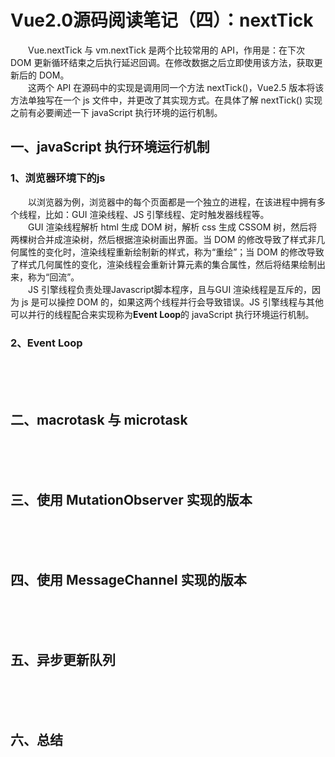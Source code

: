 # Vue2.0源码阅读笔记（四）：nextTick
&emsp;&emsp;Vue.nextTick 与 vm.nextTick 是两个比较常用的 API，作用是：在下次 DOM 更新循环结束之后执行延迟回调。在修改数据之后立即使用该方法，获取更新后的 DOM。<br/>
&emsp;&emsp;这两个 API 在源码中的实现是调用同一个方法 nextTick()，Vue2.5 版本将该方法单独写在一个 js 文件中，并更改了其实现方式。在具体了解 nextTick() 实现之前有必要阐述一下 javaScript 执行环境的运行机制。<br/>
## 一、javaScript 执行环境运行机制
### 1、浏览器环境下的js
&emsp;&emsp;以浏览器为例，浏览器中的每个页面都是一个独立的进程，在该进程中拥有多个线程，比如：GUI 渲染线程、JS 引擎线程、定时触发器线程等。<br/>
&emsp;&emsp;GUI 渲染线程解析 html 生成 DOM 树，解析 css 生成 CSSOM 树，然后将两棵树合并成渲染树，然后根据渲染树画出界面。当 DOM 的修改导致了样式非几何属性的变化时，渲染线程重新绘制新的样式，称为“重绘”；当 DOM 的修改导致了样式几何属性的变化，渲染线程会重新计算元素的集合属性，然后将结果绘制出来，称为“回流”。<br/>
&emsp;&emsp;JS 引擎线程负责处理Javascript脚本程序，且与GUI 渲染线程是互斥的，因为 js 是可以操控 DOM 的，如果这两个线程并行会导致错误。JS 引擎线程与其他可以并行的线程配合来实现称为**Event Loop**的 javaScript 执行环境运行机制。<br/>
### 2、Event Loop
&emsp;&emsp;<br/>
&emsp;&emsp;<br/>
&emsp;&emsp;<br/>
## 二、macrotask 与 microtask
&emsp;&emsp;<br/>
&emsp;&emsp;<br/>
&emsp;&emsp;<br/>
## 三、使用 MutationObserver 实现的版本
&emsp;&emsp;<br/>
&emsp;&emsp;<br/>
&emsp;&emsp;<br/>
## 四、使用 MessageChannel 实现的版本
&emsp;&emsp;<br/>
&emsp;&emsp;<br/>
&emsp;&emsp;<br/>
## 五、异步更新队列
&emsp;&emsp;<br/>
&emsp;&emsp;<br/>
&emsp;&emsp;<br/>
## 六、总结
&emsp;&emsp;<br/>
&emsp;&emsp;<br/>
&emsp;&emsp;<br/>
